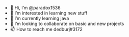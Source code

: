 - 👋 Hi, I’m @paradox1536
- 👀 I’m interested in learning new stuff
- 🌱 I’m currently learning java
- 💞️ I’m looking to collaborate on basic and new projects
- 📫 How to reach me dedburj#3172

<!---
paradox1536/paradox1536 is a ✨ special ✨ repository because its `README.md` (this file) appears on your GitHub profile.
You can click the Preview link to take a look at your changes.
--->
